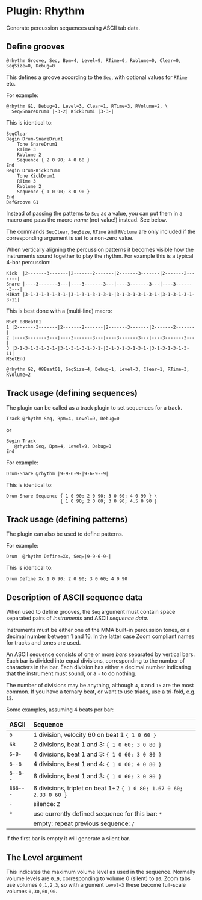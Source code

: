 # Plugin: Rhythm

Generate percussion sequences using ASCII tab data.

## Define grooves

    @rhythm Groove, Seq, Bpm=4, Level=9, RTime=0, RVolume=0, Clear=0, SeqSize=0, Debug=0

This defines a groove according to the `Seq`, with optional values for `RTime` etc.

For example:

    @rhythm G1, Debug=1, Level=3, Clear=1, RTime=3, RVolume=2, \
      Seq=SnareDrum1 |-3-2| KickDrum1 |3-3-|

This is identical to:

```
SeqClear
Begin Drum-SnareDrum1
    Tone SnareDrum1
    RTime 3
    RVolume 2
    Sequence { 2 0 90; 4 0 60 }
End
Begin Drum-KickDrum1
    Tone KickDrum1
    RTime 3
    RVolume 2
    Sequence { 1 0 90; 3 0 90 }
End
DefGroove G1
```
Instead of passing the patterns to `Seq` as a value, you can put them in a macro and pass the macro *name* (not value!) instead. See below.

The commands `SeqClear`, `SeqSize`, `RTime` and `RVolume` are only included if the corresponding argument is set to a non-zero value.

When vertically aligning the percussion patterns it becomes visible how the instruments sound together to play the rhythm. For example this is a typical 4-bar percussion:

```
Kick  |2-------3-------|2-------2-------|2-------3-------|2-------2-------|
Snare |----3-------3---|----3-------3---|----3-------3---|----3-------3---|
HiHat |3-1-3-1-3-1-3-1-|3-1-3-1-3-1-3-1-|3-1-3-1-3-1-3-1-|3-1-3-1-3-1-3-11|
```
This is best done with a (multi-line) macro:

```
MSet 08Beat01
1 |2-------3-------|2-------2-------|2-------3-------|2-------2-------|
2 |----3-------3---|----3-------3---|----3-------3---|----3-------3---|
3 |3-1-3-1-3-1-3-1-|3-1-3-1-3-1-3-1-|3-1-3-1-3-1-3-1-|3-1-3-1-3-1-3-11|
MSetEnd

@rhythm G2, 08Beat01, SeqSize=4, Debug=1, Level=3, Clear=1, RTime=3, RVolume=2

```

## Track usage (defining sequences)

The plugin can be called as a track plugin to set sequences for a track.

    Track @rhythm Seq, Bpm=4, Level=9, Debug=0

or

    Begin Track
       @rhythm Seq, Bpm=4, Level=9, Debug=0
    End

For example:

    Drum-Snare @rhythm |9-9-6-9-|9-6-9--9|

This is identical to:

```
Drum-Snare Sequence { 1 0 90; 2 0 90; 3 0 60; 4 0 90 } \
                    { 1 0 90; 2 0 60; 3 0 90; 4.5 0 90 }
```
## Track usage (defining patterns)

The plugin can also be used to define patterns.

For example:

    Drum  @rhythm Define=Xx, Seq=|9-9-6-9-|

This is identical to:
```
Drum Define Xx 1 0 90; 2 0 90; 3 0 60; 4 0 90
```

## Description of ASCII sequence data

When used to define grooves, the `Seq` argument must contain space separated pairs of _instruments_ and ASCII _sequence data_.

Instruments must be either one of the MMA built-in percussion tones, or a decimal number between 1 and 16. In the latter case Zoom compliant names for tracks and tones are used.

An ASCII sequence consists of one or more _bars_ separated by vertical bars. Each bar is divided into equal divisions, corresponding to the number of characters in the bar. Each division has either a decimal number indicating that the instrument must sound, or a `-` to do nothing.

The number of divisions may be anything, although `4`, `8` and `16` are the most common. If you have a ternary beat, or want to use triads, use a tri-fold, e.g. `12`.

Some examples, assuming 4 beats per bar:

| ASCII      | Sequence                                                            |
| :--------- | :------------------------------------------------------------------ |
| `6`      | 1 division, velocity 60 on beat 1 `{ 1 0 60 }`                      |
| `68`     | 2 divisions, beat 1 and 3: `{ 1 0 60; 3 0 80 }`                     |
| `6-8-`   | 4 divisions, beat 1 and 3: `{ 1 0 60; 3 0 80 }`                     |
| `6--8`   | 4 divisions, beat 1 and 4: `{ 1 0 60; 4 0 80 }`                     |
| `6--8--` | 6 divisions, beat 1 and 3: `{ 1 0 60; 3 0 80 }`                     |
| `866---` | 6 divisions, triplet on beat 1+2 `{ 1 0 80; 1.67 0 60; 2.33 0 60 }` |
| `-`      | silence: `Z`                                                        |
| `*`      | use currently defined sequence for this bar: `*`                    |
|        | empty: repeat previous sequence: `/`                                       |

If the first bar is empty it will generate a silent bar.

## The Level argument

This indicates the maximum volume level as used in the sequence.
Normally volume levels are `0`..`9`, corresponding to volume 0 (silent) to `90`. Zoom tabs use volumes `0,1,2,3`, so with argument `Level=3` these become full-scale volumes `0,30,60,90`.
